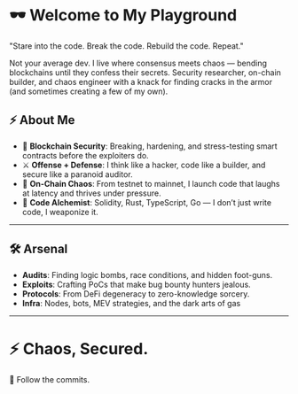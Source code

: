 # 🕶️ Welcome to My Playground  

"Stare into the code. Break the code. Rebuild the code. Repeat."  

Not your average dev. I live where consensus meets chaos — bending blockchains until they confess their secrets. Security researcher, on-chain builder, and chaos engineer with a knack for finding cracks in the armor (and sometimes creating a few of my own).  


## ⚡ About Me  
- 🔐 **Blockchain Security**: Breaking, hardening, and stress-testing smart contracts before the exploiters do.  
- ⚔️ **Offense + Defense**: I think like a hacker, code like a builder, and secure like a paranoid auditor.  
- 🚀 **On-Chain Chaos**: From testnet to mainnet, I launch code that laughs at latency and thrives under pressure.  
- 🧩 **Code Alchemist**: Solidity, Rust, TypeScript, Go — I don’t just write code, I weaponize it.  

---

## 🛠️ Arsenal  
- **Audits**: Finding logic bombs, race conditions, and hidden foot-guns.  
- **Exploits**: Crafting PoCs that make bug bounty hunters jealous.  
- **Protocols**: From DeFi degeneracy to zero-knowledge sorcery.  
- **Infra**: Nodes, bots, MEV strategies, and the dark arts of gas 
---

# ⚡ Chaos, Secured.  

👾 Follow the commits. 
